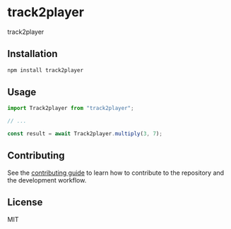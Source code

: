 # track2player

track2player

## Installation

```sh
npm install track2player
```

## Usage

```js
import Track2player from "track2player";

// ...

const result = await Track2player.multiply(3, 7);
```

## Contributing

See the [contributing guide](CONTRIBUTING.md) to learn how to contribute to the repository and the development workflow.

## License

MIT
